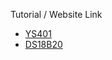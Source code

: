 Tutorial / Website Link
- [YS401](http://saptaji.com/2016/08/15/mengukur-debit-dan-volume-air-dengan-flow-meter-dan-arduino/)  
- [DS18B20]()